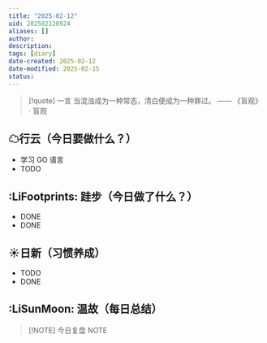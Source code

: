 ```yaml
---
title: "2025-02-12"
uid: 202502120924
aliases: []
author: 
description: 
tags: [diary]
date-created: 2025-02-12
date-modified: 2025-02-15
status: 
---
```


> [!quote] 一言
 当混浊成为一种常态，清白便成为一种罪过。 —— 《盲观》 · 盲观

## ☁行云（今日要做什么？）

- 学习 GO 语言
- TODO

## :LiFootprints: 跬步（今日做了什么？）

- DONE
- DONE

## ☀日新（习惯养成）

- TODO
- DONE

## :LiSunMoon: 温故（每日总结）

> [!NOTE] 今日复盘
> NOTE
